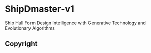 # ShipDmaster-v1
Ship Hull Form Design Intelligence with Generative Technology and Evolutionary Algorithms
## Copyright
> 
